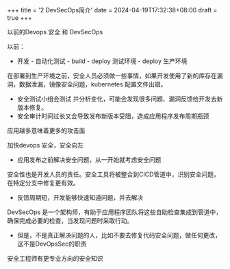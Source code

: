 +++
title = '2 DevSecOps简介'
date = 2024-04-19T17:32:38+08:00
draft = true
+++

以前的Devops 安全 和 DevSecOps

以前：

+ 开发 - 自动化测试 - build - deploy 测试环境 -  deploy 生产环境

在部署到生产环境之前，安全人员必须做一些事情，如果开发使用了新的库存在漏洞，数据泄漏，镜像安全问题，kubernetes 配置文件出错。

+ 安全测试小组会测试 并分析变化，可能会发现很多问题、漏洞反馈给开发去新版本修复。
+ 安全审计时间过长又会导致发布新版本受阻，造成应用程序发布周期瓶颈

应用越多意味着更多的攻击面



加快devops 安全，安全向左

+ 应用发布之前解决安全问题，从一开始就考虑安全问题

安全性也是开发人员的责任。安全工具将被整合到CICD管道中，识别安全问题，在特定分支中修复更有效。

+ 反馈周期短，开发能够快速知道问题，并去解决





DevSecOps 是一个架构师，有助于应用程序团队将这些自助检查集成到管道中，确保完成必要的检查，当发现问题时采取行动。

+ 但是，不是真正解决问题的人，比如不要去修复代码安全问题，做任何更改，这不是DevOpsSec的职责

安全工程师有更专业方向的安全知识

